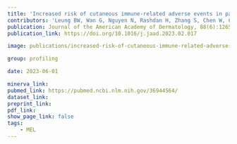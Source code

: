 ```yaml
---
title: 'Increased risk of cutaneous immune-related adverse events in patients treated with talimogene laherparepvec and immune checkpoint inhibitors: A multi-hospital cohort study'
contributors: 'Leung BW, Wan G, Nguyen N, Rashdan H, Zhang S, Chen W, Cohen S, Boland GM, Sullivan RJ, Fadden RM, Kaufman HL, Kwatra SG, LeBoeuf NR, Semenov YR.(2023).'
publication: Journal of the American Academy of Dermatology, 88(6):1265-1270
publication_link: https://doi.org/10.1016/j.jaad.2023.02.017

image: publications/increased-risk-of-cutaneous-immune-related-adverse-events-in-patients-treated-with-talimogene-laherparepvec-and-immune-checkpoint-inhibitors.jpg

group: profiling

date: 2023-06-01

minerva_link:
pubmed_link: https://pubmed.ncbi.nlm.nih.gov/36944564/
dataset_link:
preprint_link:
pdf_link:
show_page_link: false
tags:
    - MEL
---
```

